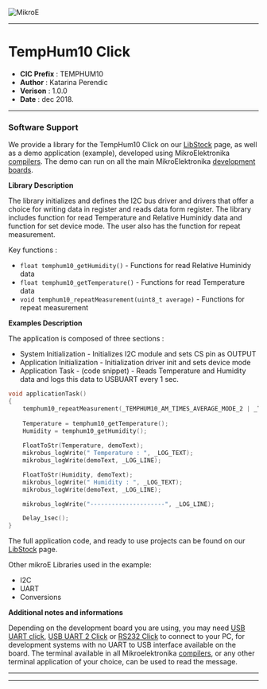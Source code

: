 ![MikroE](http://www.mikroe.com/img/designs/beta/logo_small.png)

---

# TempHum10 Click

- **CIC Prefix**  : TEMPHUM10
- **Author**      : Katarina Perendic
- **Verison**     : 1.0.0
- **Date**        : dec 2018.

---


### Software Support

We provide a library for the TempHum10 Click on our [LibStock](https://libstock.mikroe.com/projects/view/2693/temp-hum-10-click) 
page, as well as a demo application (example), developed using MikroElektronika 
[compilers](http://shop.mikroe.com/compilers). The demo can run on all the main 
MikroElektronika [development boards](http://shop.mikroe.com/development-boards).

**Library Description**

The library initializes and defines the I2C bus driver and drivers that offer a choice for writing data in register and reads data form register.
The library includes function for read Temperature and Relative Huminidy data and function for set device mode.
The user also has the function for repeat measurement.

Key functions :

- ``` float temphum10_getHumidity() ``` - Functions for read Relative Huminidy data 
- ``` float temphum10_getTemperature() ``` - Functions for read Temperature data
- ``` void temphum10_repeatMeasurement(uint8_t average) ``` - Functions for repeat measurement

**Examples Description**

The application is composed of three sections :

- System Initialization - Initializes I2C module and sets CS pin as OUTPUT
- Application Initialization - Initialization driver init and sets device mode
- Application Task - (code snippet) - Reads Temperature and Humidity data and logs this data to USBUART every 1 sec.


```.c
void applicationTask()
{
    temphum10_repeatMeasurement(_TEMPHUM10_AM_TIMES_AVERAGE_MODE_2 | _TEMPHUM10_AM_TEMP_AVERAGE_MODE_TIMES_16);
    
    Temperature = temphum10_getTemperature();
    Humidity = temphum10_getHumidity();
    
    FloatToStr(Temperature, demoText);
    mikrobus_logWrite(" Temperature : ", _LOG_TEXT);
    mikrobus_logWrite(demoText, _LOG_LINE);

    FloatToStr(Humidity, demoText);
    mikrobus_logWrite(" Humidity : ", _LOG_TEXT);
    mikrobus_logWrite(demoText, _LOG_LINE);

    mikrobus_logWrite("---------------------", _LOG_LINE);

    Delay_1sec();
}
```

The full application code, and ready to use projects can be found on our 
[LibStock](https://libstock.mikroe.com/projects/view/2693/temp-hum-10-click) page.

Other mikroE Libraries used in the example:

- I2C
- UART
- Conversions

**Additional notes and informations**

Depending on the development board you are using, you may need 
[USB UART click](http://shop.mikroe.com/usb-uart-click), 
[USB UART 2 Click](http://shop.mikroe.com/usb-uart-2-click) or 
[RS232 Click](http://shop.mikroe.com/rs232-click) to connect to your PC, for 
development systems with no UART to USB interface available on the board. The 
terminal available in all Mikroelektronika 
[compilers](http://shop.mikroe.com/compilers), or any other terminal application 
of your choice, can be used to read the message.

---
---
